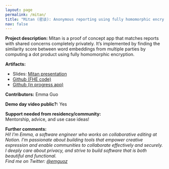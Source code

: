 ```yaml
---
layout: page
permalink: /mitan/
title: "Mitan (密谈): Anonymous reporting using fully homomorphic encryption"
nav: false
---
```


**Project description:**
Mitan is a proof of concept app that matches reports with shared concerns completely privately. It’s implemented by finding the similarity score between word embeddings from multiple parties by computing a dot product using fully homomorphic encryption.

**Artifacts:**

- Slides: [Mitan presentation](https://github.com/emmaguo13/phantom-zone/tree/emma/pnns)
- [Github (FHE code)](https://github.com/emmaguo13/phantom-zone/tree/emma/pnns)
- [Github (in progress app)](https://github.com/emmaguo13/fhe-workplace)

**Contributors:**
Emma Guo

**Demo day video public?:**
Yes

**Support needed from residency/community:**  
Mentorship, advice, and use case ideas!

**Further comments:**  
_Hi! I’m Emma, a software engineer who works on collaborative editing at Notion. I’m passionate about building tools that empower creative expression and enable communities to collaborate effectively and securely. I deeply care about privacy, and strive to build software that is both beautiful and functional._  
_Find me on Twitter: [@emguoz](https://x.com/emguoz)_

